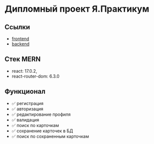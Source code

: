 # __Дипломный проект Я.Практикум__

## Ссылки

* [frontend ](https://zootoo.ru)
* [backend ](https://api.zootoo.ru)

## Стек MERN
* react: 17.0.2,
* react-router-dom: 6.3.0

## Функционал

* :white_check_mark: регистрация
* :white_check_mark: авторизация
* :white_check_mark: редактирование профиля
* :white_check_mark: валидация
* :white_check_mark: поиск по карточкам
* :white_check_mark: сохранение карточек в БД
* :white_check_mark: поиск по сохраненным карточкам
